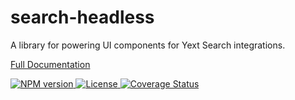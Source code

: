 # search-headless
A library for powering UI components for Yext Search integrations.

[Full Documentation](./docs/search-headless.md)

<div>
  <a href="https://npmjs.org/package/@yext/search-headless">
    <img src="https://img.shields.io/npm/v/@yext/search-headless" alt="NPM version"/>
  </a>
  <a href="./LICENSE">
    <img src="https://img.shields.io/badge/License-BSD%203--Clause-blue.svg" alt="License"/>
  </a>
  <a href='https://coveralls.io/github/yext/search-headless?branch=main'>
    <img src='https://coveralls.io/repos/github/yext/search-headless/badge.svg?branch=main' alt='Coverage Status' />
  </a>
</div>
